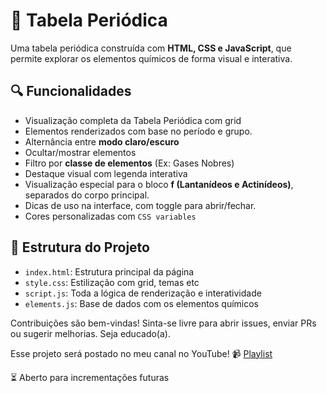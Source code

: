 # 🧪 Tabela Periódica

Uma tabela periódica construída com **HTML, CSS e JavaScript**, que permite explorar os elementos químicos de forma visual e interativa.

## 🔍 Funcionalidades
- Visualização completa da Tabela Periódica com grid
- Elementos renderizados com base no período e grupo.
- Alternância entre **modo claro/escuro**
- Ocultar/mostrar elementos
- Filtro por **classe de elementos** (Ex: Gases Nobres)
- Destaque visual com legenda interativa
- Visualização especial para o bloco **f (Lantanídeos e Actinídeos)**, separados do corpo principal.
- Dicas de uso na interface, com toggle para abrir/fechar.
- Cores personalizadas com `CSS variables` 

## 📂 Estrutura do Projeto
- `index.html`: Estrutura principal da página
- `style.css`: Estilização com grid, temas etc
- `script.js`: Toda a lógica de renderização e interatividade
- `elements.js`: Base de dados com os elementos químicos

Contribuições são bem-vindas! Sinta-se livre para abrir issues, enviar PRs ou sugerir melhorias. Seja educado(a).

Esse projeto será postado no meu canal no YouTube!
📹 [Playlist](https://www.youtube.com/watch?v=SEU_VIDEO_ID)

⏳ Aberto para incrementações futuras
